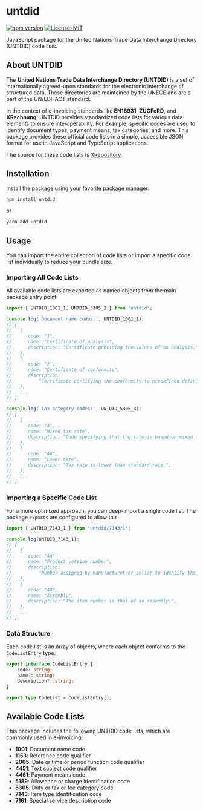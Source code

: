 # untdid

[![npm version](https://badge.fury.io/js/untdid.svg)](https://badge.fury.io/js/untdid)
[![License: MIT](https://img.shields.io/badge/License-MIT-yellow.svg)](https://opensource.org/licenses/MIT)

JavaScript package for the United Nations Trade Data Interchange Directory (UNTDID) code lists.

## About UNTDID

The **United Nations Trade Data Interchange Directory (UNTDID)** is a set of internationally agreed-upon standards for the electronic interchange of structured data. These directories are maintained by the UNECE and are a part of the UN/EDIFACT standard.

In the context of e-invoicing standards like **EN16931**, **ZUGFeRD**, and **XRechnung**, UNTDID provides standardized code lists for various data elements to ensure interoperability. For example, specific codes are used to identify document types, payment means, tax categories, and more. This package provides these official code lists in a simple, accessible JSON format for use in JavaScript and TypeScript applications.

The source for these code lists is [XRepository](https://www.xrepository.de/).

## Installation

Install the package using your favorite package manager:

```bash
npm install untdid
```

or

```bash
yarn add untdid
```

## Usage

You can import the entire collection of code lists or import a specific code list individually to reduce your bundle size.

### Importing All Code Lists

All available code lists are exported as named objects from the main package entry point.

```javascript
import { UNTDID_1001_1, UNTDID_5305_2 } from 'untdid';

console.log('Document name codes:', UNTDID_1001_1);
// [
//   {
//   	code: "1",
//   	name: "Certificate of analysis",
//   	description: "Certificate providing the values of an analysis.",
//   },
//   {
//   	code: "2",
//   	name: "Certificate of conformity",
//   	description:
//   		"Certificate certifying the conformity to predefined definitions.",
//   },
//   ...
// ]

console.log('Tax category codes:', UNTDID_5305_3);
// [
//   {
//   	code: "A",
//   	name: "Mixed tax rate",
//   	description: "Code specifying that the rate is based on mixed tax.",
//   },
//   {
//   	code: "AA",
//   	name: "Lower rate",
//   	description: "Tax rate is lower than standard rate.",
//   },
//   ...
// ]
```

### Importing a Specific Code List

For a more optimized approach, you can deep-import a single code list. The package `exports` are configured to allow this.

```javascript
import { UNTDID_7143_1 } from 'untdid/7143/1';

console.log(UNTDID_7143_1);
// [
//   {
//   	code: "AA",
//   	name: "Product version number",
//   	description:
//   		"Number assigned by manufacturer or seller to identify the release of a product.",
//   },
//   {
//   	code: "AB",
//   	name: "Assembly",
//   	description: "The item number is that of an assembly.",
//   },
//   ...
// ]
```

### Data Structure

Each code list is an array of objects, where each object conforms to the `CodeListEntry` type.

```typescript
export interface CodeListEntry {
	code: string;
	name?: string;
	description?: string;
}

export type CodeList = CodeListEntry[];
```

## Available Code Lists

This package includes the following UNTDID code lists, which are commonly used in e-invoicing:

*   **1001**: Document name code
*   **1153**: Reference code qualifier
*   **2005**: Date or time or period function code qualifier
*   **4451**: Text subject code qualifier
*   **4461**: Payment means code
*   **5189**: Allowance or charge identification code
*   **5305**: Duty or tax or fee category code
*   **7143**: Item type identification code
*   **7161**: Special service description code
